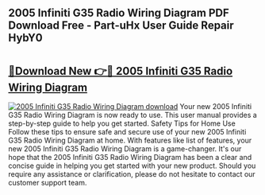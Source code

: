 ## 2005 Infiniti G35 Radio Wiring Diagram PDF Download Free - Part-uHx User Guide Repair HybY0

# <h2><a href="http://dfmpzk.blite.top/?on=2005+Infiniti+G35+Radio+Wiring+Diagram">🔗Download New 👉🔴 2005 Infiniti G35 Radio Wiring Diagram</a></h2>

[![2005 Infiniti G35 Radio Wiring Diagram download](https://i.imgur.com/lujVjoI.png)](http://dfmpzk.blite.top/?on=2005+Infiniti+G35+Radio+Wiring+Diagram)
Your new 2005 Infiniti G35 Radio Wiring Diagram is now ready to use. This user manual provides a step-by-step guide to help you get started. Safety Tips for Home Use Follow these tips to ensure safe and secure use of your new 2005 Infiniti G35 Radio Wiring Diagram at home. With features like list of features, your new 2005 Infiniti G35 Radio Wiring Diagram is a game-changer. It's our hope that the 2005 Infiniti G35 Radio Wiring Diagram has been a clear and concise guide in helping you get started with your new product. Should you require any assistance or clarification, please do not hesitate to contact our customer support team.
